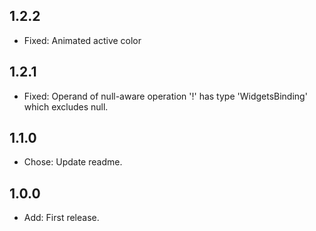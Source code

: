 ## 1.2.2
* Fixed: Animated active color

## 1.2.1
* Fixed: Operand of null-aware operation '!' has type 'WidgetsBinding' which excludes null.

## 1.1.0

* Chose: Update readme.

## 1.0.0

* Add: First release.
